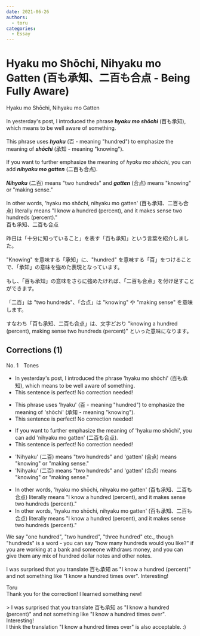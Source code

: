 ```yaml
---
date: 2021-06-26
authors:
  - toru
categories:
  - Essay
---
```


<h1 id="subject_show">Hyaku mo Shōchi, Nihyaku mo Gatten (百も承知、二百も合点 - Being Fully Aware)</h1>
<div class="date" hidden>Jun 26, 2021 15:33</div>
<div id="post"><div id="body_show_ori">
Hyaku mo Shōchi, Nihyaku mo Gatten<br/><br/>In yesterday's post, I introduced the phrase <strong><em>hyaku mo shōchi</em></strong> (百も承知), which means to be well aware of something.<br/><br/>This phrase uses <strong><em>hyaku</em></strong> (百 - meaning "hundred") to emphasize the meaning of <strong><em>shōchi</em></strong> (承知 - meaning "knowing").<br/><br/>If you want to further emphasize the meaning of <em>hyaku mo shōchi</em>, you can add <strong><em>nihyaku mo gatten</em></strong> (二百も合点).<br/><br/><strong><em>Nihyaku</em></strong> (二百) means "two hundreds" and <strong><em>gatten</em></strong> (合点) means "knowing" or "making sense."<br/><br/>In other words, 'hyaku mo shōchi, nihyaku mo gatten' (百も承知、二百も合点) literally means "I know a hundred (percent), and it makes sense two hundreds (percent)."
</div></div>

<!-- more -->

<div id="post_ja"><div id="body_show_mo">
百も承知、二百も合点<br/><br/>昨日は「十分に知っていること」を表す「百も承知」という言葉を紹介しました。<br/><br/>"Knowing" を意味する「承知」に、"hundred" を意味する「百」をつけることで、「承知」の意味を強めた表現となっています。<br/><br/>もし、「百も承知」の意味をさらに強めたければ、「二百も合点」を付け足すことができます。<br/><br/>「二百」は "two hundreds"、「合点」は "knowing" や "making sense" を意味します。<br/><br/>すなわち「百も承知、二百も合点」は、文字どおり "knowing a hundred (percent), making sense two hundreds (percent)" といった意味になります。
</div></div>

## Corrections (1)
<div id="block"><div class="first_name"> No. 1　<span class="just_name">Tones</span></div><div id="block2">
<ul class="correction_field">
<li class="incorrect">In yesterday's post, I introduced the phrase 'hyaku mo shōchi' (百も承知), which means to be well aware of something.</li>
<li class="corrected perfect">This sentence is perfect! No correction needed!</li>
</ul>
<ul class="correction_field">
<li class="incorrect">This phrase uses 'hyaku' (百 - meaning "hundred") to emphasize the meaning of 'shōchi' (承知 - meaning "knowing").</li>
<li class="corrected perfect">This sentence is perfect! No correction needed!</li>
</ul>
<ul class="correction_field">
<li class="incorrect">If you want to further emphasize the meaning of 'hyaku mo shōchi', you can add 'nihyaku mo gatten' (二百も合点).</li>
<li class="corrected perfect">This sentence is perfect! No correction needed!</li>
</ul>
<ul class="correction_field">
<li class="incorrect">'Nihyaku' (二百) means "two hundreds" and 'gatten' (合点) means "knowing" or "making sense."</li>
<li class="corrected correct">
'Nihyaku' (二百) means "two hundred<span class="f_red"><span class="sline">s</span></span>" and 'gatten' (合点) means "knowing" or "making sense."
</li>
</ul>
<ul class="correction_field">
<li class="incorrect">In other words, 'hyaku mo shōchi, nihyaku mo gatten' (百も承知、二百も合点) literally means "I know a hundred (percent), and it makes sense two hundreds (percent)."</li>
<li class="corrected correct">
In other words, 'hyaku mo shōchi, nihyaku mo gatten' (百も承知、二百も合点) literally means "I know a hundred (percent), and it makes sense two hundred<span class="f_red"><span class="sline">s</span></span> (percent)."
</li>
</ul>
<p class="comment_small">
 We say "one hundred", "two hundred", "three hundred" etc., though "hundreds" is a word - you can say "how many hundreds would you like?" if you are working at a bank and someone withdraws money, and you can give them any mix of hundred dollar notes and other notes.
 <br/>
 <br/>
 I was surprised that you translate 百も承知 as "I know a hundred (percent)" and not something like "I know a hundred times over".  Interesting!
</p>

</div><div class="name"><span class="just_name">Toru</span><br>
Thank you for the correction! I learned something new!<br/><br/>&gt; I was surprised that you translate 百も承知 as "I know a hundred (percent)" and not something like "I know a hundred times over". Interesting!<br/>I think the translation "I know a hundred times over" is also acceptable. :)
</div>
</div>
